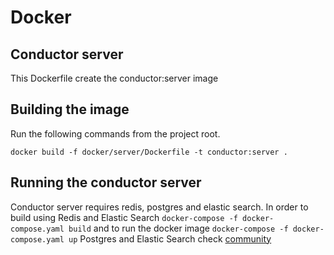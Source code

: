 # Docker
## Conductor server
This Dockerfile create the conductor:server image

## Building the image

Run the following commands from the project root.

`docker build -f docker/server/Dockerfile -t conductor:server .`

## Running the conductor server
Conductor server requires redis, postgres and elastic search.
In order to build using Redis and Elastic Search `docker-compose -f docker-compose.yaml build` and to run the docker image `docker-compose -f docker-compose.yaml up`
Postgres and Elastic Search check [community](community-link)
